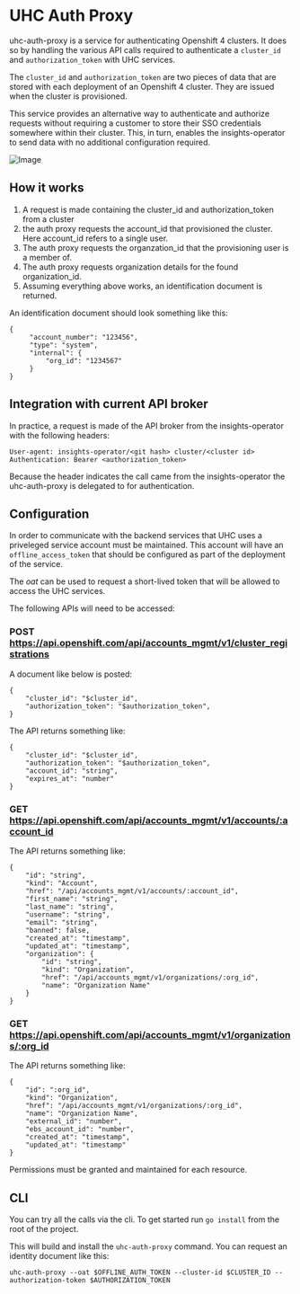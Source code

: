 # UHC Auth Proxy

uhc-auth-proxy is a service for authenticating Openshift 4 clusters. It does
so by handling the various API calls required to authenticate a `cluster_id`
and `authorization_token` with UHC services.

The `cluster_id` and `authorization_token` are two pieces of data that are
stored with each deployment of an Openshift 4 cluster. They are issued when
the cluster is provisioned.

This service provides an alternative way to authenticate and authorize
requests without requiring a customer to store their SSO credentials
somewhere within their cluster. This, in turn, enables the insights-operator
to send data with no additional configuration required.

![Image](../master/uhc-auth-proxy.png?raw=true)

## How it works

1. A request is made containing the cluster_id and authorization_token from a
   cluster
2. the auth proxy requests the account_id that provisioned the cluster. Here
   account_id refers to a single user.
3. The auth proxy requests the organzation_id that the provisioning user is a
   member of.
4. The auth proxy requests organization details for the found
   organization_id.
5. Assuming everything above works, an identification document is returned.

An identification document should look something like this:

    {
         "account_number": "123456",
         "type": "system",
         "internal": {
             "org_id": "1234567"
         }
    }

## Integration with current API broker

In practice, a request is made of the API broker from the insights-operator
with the following headers:

    User-agent: insights-operator/<git hash> cluster/<cluster id>
    Authentication: Bearer <authorization_token>

Because the header indicates the call came from the insights-operator the
uhc-auth-proxy is delegated to for authentication.

## Configuration

In order to communicate with the backend services that UHC uses a priveleged
service account must be maintained. This account will have an
`offline_access_token` that should be configured as part of the deployment of
the service.

The _oat_ can be used to request a short-lived token that will be allowed to
access the UHC services.

The following APIs will need to be accessed:

### POST https://api.openshift.com/api/accounts_mgmt/v1/cluster_registrations

A document like below is posted:

    {
        "cluster_id": "$cluster_id",
        "authorization_token": "$authorization_token",
    }

The API returns something like:

    {
        "cluster_id": "$cluster_id",
        "authorization_token": "$authorization_token",
        "account_id": "string",
        "expires_at": "number"
    }

### GET https://api.openshift.com/api/accounts_mgmt/v1/accounts/:account_id

The API returns something like:

    {
        "id": "string",
        "kind": "Account",
        "href": "/api/accounts_mgmt/v1/accounts/:account_id",
        "first_name": "string",
        "last_name": "string",
        "username": "string",
        "email": "string",
        "banned": false,
        "created_at": "timestamp",
        "updated_at": "timestamp",
        "organization": {
            "id": "string",
            "kind": "Organization",
            "href": "/api/accounts_mgmt/v1/organizations/:org_id",
            "name": "Organization Name"
        }
    }

### GET https://api.openshift.com/api/accounts_mgmt/v1/organizations/:org_id

The API returns something like:

    {
        "id": ":org_id",
        "kind": "Organization",
        "href": "/api/accounts_mgmt/v1/organizations/:org_id",
        "name": "Organization Name",
        "external_id": "number",
        "ebs_account_id": "number",
        "created_at": "timestamp",
        "updated_at": "timestamp"
    }

Permissions must be granted and maintained for each resource.

## CLI

You can try all the calls via the cli. To get started run `go install` from
the root of the project.

This will build and install the `uhc-auth-proxy` command. You can request an
identity document like this:

    uhc-auth-proxy --oat $OFFLINE_AUTH_TOKEN --cluster-id $CLUSTER_ID --authorization-token $AUTHORIZATION_TOKEN

